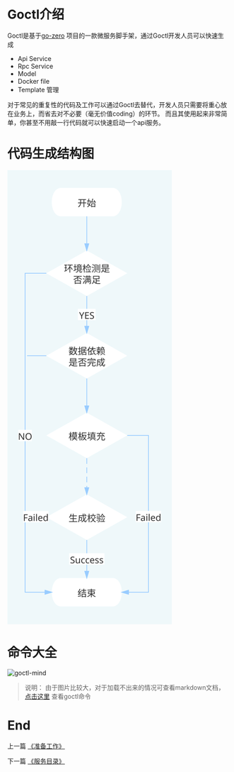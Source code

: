 # Goctl介绍
Goctl是基于[go-zero](https://github.com/tal-tech/go-zero) 项目的一款微服务脚手架，通过Goctl开发人员可以快速生成
* Api Service
* Rpc Service
* Model
* Docker file
* Template 管理

对于常见的重复性的代码及工作可以通过Goctl去替代，开发人员只需要将重心放在业务上，而省去对不必要（毫无价值coding）的环节。
而且其使用起来非常简单，你甚至不用敲一行代码就可以快速启动一个api服务。

# 代码生成结构图
![generate-flow](../../resource/generate-flow.svg)

# 命令大全
![goctl-mind](../../resource/goctl-mind.svg)

> 说明： 由于图片比较大，对于加载不出来的情况可查看markdown文档，[点击这里](./goctl-mind.md) 查看goctl命令

# End

上一篇 [《准备工作》](prepare.md)

下一篇 [《服务目录》](./service-structure.md)